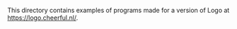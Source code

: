 This directory contains examples of programs made for a version of Logo at https://logo.cheerful.nl/.


